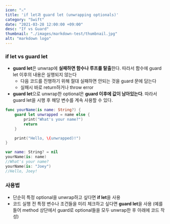 ```yaml
---
icon: "⚔️"
title: 'if let과 guard let (unwrapping optionals)'
category: "Swift"
date: "2021-03-28 12:00:00 +09:00"
desc: "If vs Guard"
thumbnail: "./images/markdown-test/thumbnail.jpg"
alt: "markdown logo"
---
```


### if let vs guard let
- **guard let**은 unwrap에 **실패하면 함수나 루프를 탈출**한다. 따라서 함수에 guard let 이후의 내용은 실행되지 않는다
  - 다음 코드를 진행하기 위해 절대 실패하면 안되는 것을 guard 문에 담는다
  - 실패시 바로 return하거나 throw error
- **guard let**으로 unwrap한 optional은 **guard 이후에 값이 남아있는다**. 따라서 guard let을 시행 후 해당 변수를 계속 사용할 수 있다.

```swift
func yourName(is name: String?) {
    guard let unwrapped = name else {
        print("What's your name?")
        return
    }

    print("Hello, \(unwrapped)!")
}

var name: String? = nil
yourName(is: name)
//What's your name?
yourName(is: "Joey")
//Hello, Joey!
```

### 사용법
- 단순히 특정 optional을 unwrap하고 싶다면 **if let**을 사용
- 코드 실행 전 특정 변수나 조건들을 미리 체크하고 싶다면 **guard let**을 사용 (예를 들어 method 상단에서 guard로 optional들을 모두 unwrap한 후 아래에 코드 작성)